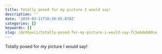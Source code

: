 ```yaml
---
title: Totally posed for my picture I would say!
description: ''
date: '2019-03-11T10:30:05.878Z'
categories: []
keywords: []
slug: /@chhavii/totally-posed-for-my-picture-i-would-say-fc5ab4eb80ce
---
```


Totally posed for my picture I would say!